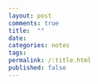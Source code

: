```yaml
---
layout: post
comments: true
title:  ""
date:    
categories: notes
tags: 
permalink: /:title.html
published: false
---
```

